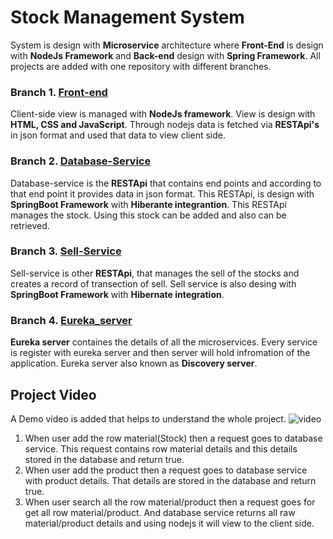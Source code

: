 # Stock Management System 
System is design with **Microservice** architecture where **Front-End** is design with **NodeJs Framework** and **Back-end** design with **Spring Framework**. All projects are added with one repository with different branches.

### Branch 1. [Front-end](https://github.com/manijangid78/STM-Front-End/tree/front-end)
Client-side view is managed with **NodeJs framework**. View is design with **HTML, CSS and JavaScript**. Through nodejs data is fetched via **RESTApi's** in json format and used that data to view client side.

### Branch 2. [Database-Service](https://github.com/manijangid78/STM-Front-End/tree/database-service)
Database-service is the **RESTApi** that contains end points and according to that end point it provides data in json format. This RESTApi, is design with **SpringBoot Framework** with **Hiberante integrantion**. This RESTApi manages the stock. Using this stock can be added and also can be retrieved.  
### Branch 3. [Sell-Service](https://github.com/manijangid78/STM-Front-End/tree/sell-service)
Sell-service is other **RESTApi**, that manages the sell of the stocks and creates a record of transection of sell. Sell service is also desing with **SpringBoot Framework** with **Hibernate integration**.  

### Branch 4. [Eureka_server](https://github.com/manijangid78/STM-Front-End/tree/eureka-server)
**Eureka server** containes the details of all the microservices. Every service is register with eureka server and then server will hold infromation of the application. Eureka server also known as **Discovery server**. 

## Project Video  
A Demo video is added that helps to understand the whole project.
![video](https://github.com/manijangid78/Stock-Management-System/blob/videoimages/stm.gif)

1. When user add the row material(Stock) then a request goes to database service. This request contains row material details and this details stored in the database and return true.
2. When user add the product then a request goes to database service with product details. That details are stored in the database and return true. 
3. When user search all the row material/product then a request goes for get all row material/product. And database service returns all raw material/product details and using nodejs it will view to the client side.
